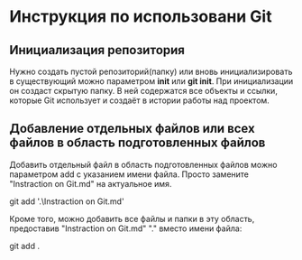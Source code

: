 # Инструкция по использовани Git

## **Инициализация репозитория**

Нужно создать пустой репозиторий(папку) или вновь инициализировать в существующий можно параметром **init** или **git init**. При инициализации он создаст скрытую папку. В ней содержатся все объекты и ссылки, которые Git использует и создаёт в истории работы над проектом.

## **Добавление отдельных файлов или всех файлов в область подготовленных файлов**

Добавить отдельный файл в область подготовленных файлов можно параметром add с указанием имени файла. Просто замените "Instraction on Git.md" на актуальное имя.

git add '.\Instraction on Git.md'

Кроме того, можно добавить все файлы и папки в эту область, предоставив "Instraction on Git.md" "." вместо имени файла:

git add .